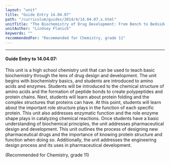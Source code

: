 ```yaml
---
layout: "unit"
title: "Guide Entry 14.04.07"
path: "/curriculum/guides/2014/4/14.04.07.x.html"
unitTitle: "The Biochemistry of Drug Development: From Bench to Bedside"
unitAuthor: "Lindsey Flanick"
keywords: ""
recommendedFor: "Recommended for Chemistry, grade 11"
---
```

<body>
<hr/>
<h4>
Guide Entry to 14.04.07:
</h4>
<p>
This unit is a high school chemistry unit that can be used to teach basic biochemistry through the lens of drug design and development. The unit begins with biochemistry basics, and students are introduced to amino acids and enzymes. Students will be introduced to the chemical structure of amino acids and the formation of peptide bonds to create polypeptides and protein chains. Next, students will learn about protein folding and the complex structures that proteins can have. At this point, students will learn about the important role structure plays in the function of each specific protein. This unit also addresses enzymatic function and the role enzyme shape plays in catalyzing chemical reactions. Once students have a basic understanding of biochemical principles, the unit addresses pharmaceutical design and development. This unit outlines the process of designing new pharmaceutical drugs and the importance of knowing protein structure and function when doing so. Additionally, the unit addresses the engineering design process and its uses in pharmaceutical development.
</p>
<p>
(Recommended for Chemistry, grade 11)
<b>
</b>
</p>
</body>